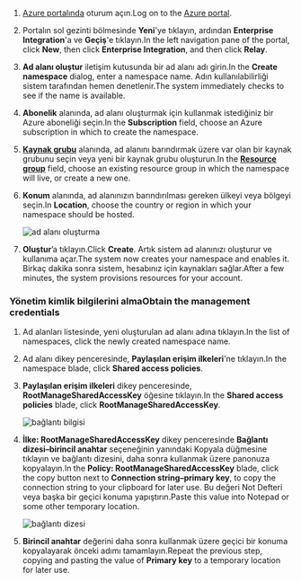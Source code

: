 1. <span data-ttu-id="23466-101">[Azure portalında][Azure portal] oturum açın.</span><span class="sxs-lookup"><span data-stu-id="23466-101">Log on to the [Azure portal][Azure portal].</span></span>
2. <span data-ttu-id="23466-102">Portalın sol gezinti bölmesinde **Yeni**'ye tıklayın, ardından **Enterprise Integration**'a ve **Geçiş**'e tıklayın.</span><span class="sxs-lookup"><span data-stu-id="23466-102">In the left navigation pane of the portal, click **New**, then click **Enterprise Integration**, and then click **Relay**.</span></span>
3. <span data-ttu-id="23466-103">**Ad alanı oluştur** iletişim kutusunda bir ad alanı adı girin.</span><span class="sxs-lookup"><span data-stu-id="23466-103">In the **Create namespace** dialog, enter a namespace name.</span></span> <span data-ttu-id="23466-104">Adın kullanılabilirliği sistem tarafından hemen denetlenir.</span><span class="sxs-lookup"><span data-stu-id="23466-104">The system immediately checks to see if the name is available.</span></span>
4. <span data-ttu-id="23466-105">**Abonelik** alanında, ad alanı oluşturmak için kullanmak istediğiniz bir Azure aboneliği seçin.</span><span class="sxs-lookup"><span data-stu-id="23466-105">In the **Subscription** field, choose an Azure subscription in which to create the namespace.</span></span>
5. <span data-ttu-id="23466-106">**[Kaynak grubu](../articles/azure-resource-manager/resource-group-portal.md)** alanında, ad alanını barındırmak üzere var olan bir kaynak grubunu seçin veya yeni bir kaynak grubu oluşturun.</span><span class="sxs-lookup"><span data-stu-id="23466-106">In the **[Resource group](../articles/azure-resource-manager/resource-group-portal.md)** field, choose an existing resource group in which the namespace will live, or create a new one.</span></span>      
6. <span data-ttu-id="23466-107">**Konum** alanında, ad alanınızın barındırılması gereken ülkeyi veya bölgeyi seçin.</span><span class="sxs-lookup"><span data-stu-id="23466-107">In **Location**, choose the country or region in which your namespace should be hosted.</span></span>
   
    ![ad alanı oluşturma][create-namespace]
7. <span data-ttu-id="23466-109">**Oluştur**’a tıklayın.</span><span class="sxs-lookup"><span data-stu-id="23466-109">Click **Create**.</span></span> <span data-ttu-id="23466-110">Artık sistem ad alanınızı oluşturur ve kullanıma açar.</span><span class="sxs-lookup"><span data-stu-id="23466-110">The system now creates your namespace and enables it.</span></span> <span data-ttu-id="23466-111">Birkaç dakika sonra sistem, hesabınız için kaynakları sağlar.</span><span class="sxs-lookup"><span data-stu-id="23466-111">After a few minutes, the system provisions resources for your account.</span></span>

### <a name="obtain-the-management-credentials"></a><span data-ttu-id="23466-112">Yönetim kimlik bilgilerini alma</span><span class="sxs-lookup"><span data-stu-id="23466-112">Obtain the management credentials</span></span>
1. <span data-ttu-id="23466-113">Ad alanları listesinde, yeni oluşturulan ad alanı adına tıklayın.</span><span class="sxs-lookup"><span data-stu-id="23466-113">In the list of namespaces, click the newly created namespace name.</span></span>
2. <span data-ttu-id="23466-114">Ad alanı dikey penceresinde, **Paylaşılan erişim ilkeleri**'ne tıklayın.</span><span class="sxs-lookup"><span data-stu-id="23466-114">In the namespace blade, click **Shared access policies**.</span></span>
3. <span data-ttu-id="23466-115">**Paylaşılan erişim ilkeleri** dikey penceresinde, **RootManageSharedAccessKey** öğesine tıklayın.</span><span class="sxs-lookup"><span data-stu-id="23466-115">In the **Shared access policies** blade, click **RootManageSharedAccessKey**.</span></span>
   
    ![bağlantı bilgisi][connection-info]
4. <span data-ttu-id="23466-117">**İlke: RootManageSharedAccessKey** dikey penceresinde **Bağlantı dizesi–birincil anahtar** seçeneğinin yanındaki Kopyala düğmesine tıklayın ve bağlantı dizesini, daha sonra kullanmak üzere panonuza kopyalayın.</span><span class="sxs-lookup"><span data-stu-id="23466-117">In the **Policy: RootManageSharedAccessKey** blade, click the copy button next to **Connection string–primary key**, to copy the connection string to your clipboard for later use.</span></span> <span data-ttu-id="23466-118">Bu değeri Not Defteri veya başka bir geçici konuma yapıştırın.</span><span class="sxs-lookup"><span data-stu-id="23466-118">Paste this value into Notepad or some other temporary location.</span></span>
   
    ![bağlantı dizesi][connection-string]

5. <span data-ttu-id="23466-120">**Birincil anahtar** değerini daha sonra kullanmak üzere geçici bir konuma kopyalayarak önceki adımı tamamlayın.</span><span class="sxs-lookup"><span data-stu-id="23466-120">Repeat the previous step, copying and pasting the value of **Primary key** to a temporary location for later use.</span></span>  

<!--Image references-->

[create-namespace]: ./media/relay-create-namespace-portal/create-namespace.png
[connection-info]: ./media/relay-create-namespace-portal/connection-info.png
[connection-string]: ./media/relay-create-namespace-portal/connection-string.png
[Azure portal]: https://portal.azure.com
